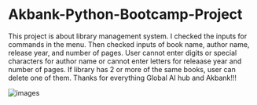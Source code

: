 # Akbank-Python-Bootcamp-Project
This project is about library management system.
  I checked the inputs for commands in the menu. Then checked inputs of book name, author name, release year, and number of pages. User cannot enter digits or special characters for author name or cannot enter letters for releaase year and number of pages. If library has 2 or more of the same books, user can delete one of them. Thanks for everything Global AI hub and Akbank!!!
  
  
![images](https://github.com/tayfundaldik/Akbank-Python-Bootcamp-Project/assets/79011413/d17efc2a-aab1-4d8b-8d22-c0bbeb405c6c)
